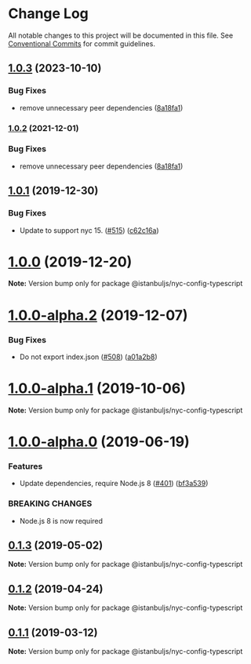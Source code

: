 # Change Log

All notable changes to this project will be documented in this file.
See [Conventional Commits](https://conventionalcommits.org) for commit guidelines.

## [1.0.3](https://github.com/Aeolun/istanbuljs/compare/nyc-config-typescript-v1.0.2...nyc-config-typescript-v1.0.3) (2023-10-10)


### Bug Fixes

* remove unnecessary peer dependencies ([8a18fa1](https://github.com/Aeolun/istanbuljs/commit/8a18fa1049071267dd4cd7bd2478728c99ae9a08))

### [1.0.2](https://github.com/istanbuljs/istanbuljs/compare/nyc-config-typescript-v1.0.1...nyc-config-typescript-v1.0.2) (2021-12-01)


### Bug Fixes

* remove unnecessary peer dependencies ([8a18fa1](https://github.com/istanbuljs/istanbuljs/commit/8a18fa1049071267dd4cd7bd2478728c99ae9a08))

## [1.0.1](https://github.com/istanbuljs/istanbuljs/compare/@istanbuljs/nyc-config-typescript@1.0.0...@istanbuljs/nyc-config-typescript@1.0.1) (2019-12-30)


### Bug Fixes

* Update to support nyc 15. ([#515](https://github.com/istanbuljs/istanbuljs/issues/515)) ([c62c16a](https://github.com/istanbuljs/istanbuljs/commit/c62c16a69543d184dff22be7a6aed789464bdcf9))





# [1.0.0](https://github.com/istanbuljs/istanbuljs/compare/@istanbuljs/nyc-config-typescript@1.0.0-alpha.2...@istanbuljs/nyc-config-typescript@1.0.0) (2019-12-20)

**Note:** Version bump only for package @istanbuljs/nyc-config-typescript





# [1.0.0-alpha.2](https://github.com/istanbuljs/istanbuljs/compare/@istanbuljs/nyc-config-typescript@1.0.0-alpha.1...@istanbuljs/nyc-config-typescript@1.0.0-alpha.2) (2019-12-07)


### Bug Fixes

* Do not export index.json ([#508](https://github.com/istanbuljs/istanbuljs/issues/508)) ([a01a2b8](https://github.com/istanbuljs/istanbuljs/commit/a01a2b81ec69a829d9ce667b10faea8feab3d671))





# [1.0.0-alpha.1](https://github.com/istanbuljs/istanbuljs/compare/@istanbuljs/nyc-config-typescript@1.0.0-alpha.0...@istanbuljs/nyc-config-typescript@1.0.0-alpha.1) (2019-10-06)

**Note:** Version bump only for package @istanbuljs/nyc-config-typescript





# [1.0.0-alpha.0](https://github.com/istanbuljs/istanbuljs/compare/@istanbuljs/nyc-config-typescript@0.1.3...@istanbuljs/nyc-config-typescript@1.0.0-alpha.0) (2019-06-19)


### Features

* Update dependencies, require Node.js 8 ([#401](https://github.com/istanbuljs/istanbuljs/issues/401)) ([bf3a539](https://github.com/istanbuljs/istanbuljs/commit/bf3a539))


### BREAKING CHANGES

* Node.js 8 is now required





## [0.1.3](https://github.com/istanbuljs/istanbuljs/compare/@istanbuljs/nyc-config-typescript@0.1.2...@istanbuljs/nyc-config-typescript@0.1.3) (2019-05-02)

**Note:** Version bump only for package @istanbuljs/nyc-config-typescript





## [0.1.2](https://github.com/istanbuljs/istanbuljs/compare/@istanbuljs/nyc-config-typescript@0.1.1...@istanbuljs/nyc-config-typescript@0.1.2) (2019-04-24)

**Note:** Version bump only for package @istanbuljs/nyc-config-typescript





## [0.1.1](https://github.com/istanbuljs/istanbuljs/compare/@istanbuljs/nyc-config-typescript@0.1.0...@istanbuljs/nyc-config-typescript@0.1.1) (2019-03-12)

**Note:** Version bump only for package @istanbuljs/nyc-config-typescript
